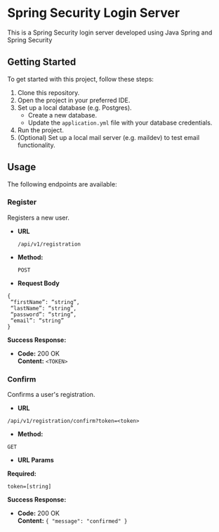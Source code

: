# Spring Security Login Server

This is a Spring Security login server developed using Java Spring and Spring Security

## Getting Started

To get started with this project, follow these steps:

1. Clone this repository.
2. Open the project in your preferred IDE.
3. Set up a local database (e.g. Postgres).
    - Create a new database.
    - Update the `application.yml` file with your database credentials.
4. Run the project.
5. (Optional) Set up a local mail server (e.g. maildev) to test email functionality.

## Usage

The following endpoints are available:

### Register

Registers a new user.

- **URL**

  `/api/v1/registration`

- **Method:**

  `POST`

- **Request Body**
```
{
 “firstName”: “string”,
 “lastName”: “string”,
 “password”: “string”,
 “email”: “string”
}
```

**Success Response:**

- **Code:** 200 OK<br />
  **Content:** `<TOKEN>`

### Confirm

Confirms a user's registration.

- **URL**

`/api/v1/registration/confirm?token=<token>`

- **Method:**

`GET`

- **URL Params**

**Required:**

`token=[string]`

**Success Response:**

- **Code:** 200 OK<br />
  **Content:** `{ "message": "confirmed" }`
